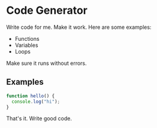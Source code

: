 # Code Generator

Write code for me. Make it work. Here are some examples:

- Functions
- Variables  
- Loops

Make sure it runs without errors.

## Examples
```javascript
function hello() {
  console.log("hi");
}
```

That's it. Write good code.